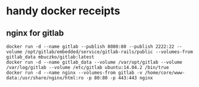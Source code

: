 # handy docker receipts

## nginx for gitlab

    docker run -d --name gitlab --publish 8080:80 --publish 2222:22 --volume /opt/gitlab/embedded/service/gitlab-rails/public --volumes-from gitlab_data mbuczko/gitlab:latest
    docker run -d --name gitlab_data --volume /var/opt/gitlab --volume /var/log/gitlab --volume /etc/gitlab ubuntu:14.04.2 /bin/true
    docker run -d --name nginx --volumes-from gitlab -v /home/core/www-data:/usr/share/nginx/html:ro -p 80:80 -p 443:443 nginx
